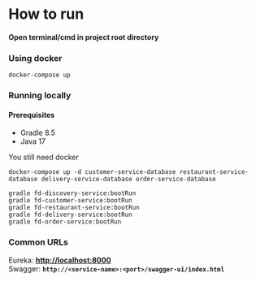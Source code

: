 # How to run

#### Open terminal/cmd in project root directory

### Using docker

```
docker-compose up
```

### Running locally

#### Prerequisites
- Gradle 8.5
- Java 17

You still need docker 
```
docker-compose up -d customer-service-database restaurant-service-database delivery-service-database order-service-database 
```

```
gradle fd-discovery-service:bootRun 
gradle fd-customer-service:bootRun 
gradle fd-restaurant-service:bootRun 
gradle fd-delivery-service:bootRun 
gradle fd-order-service:bootRun
```

### Common URLs

Eureka: **[http://localhost:8000](http://localhost:8000)** \
Swagger: **`http://<service-name>:<port>/swagger-ui/index.html`**
